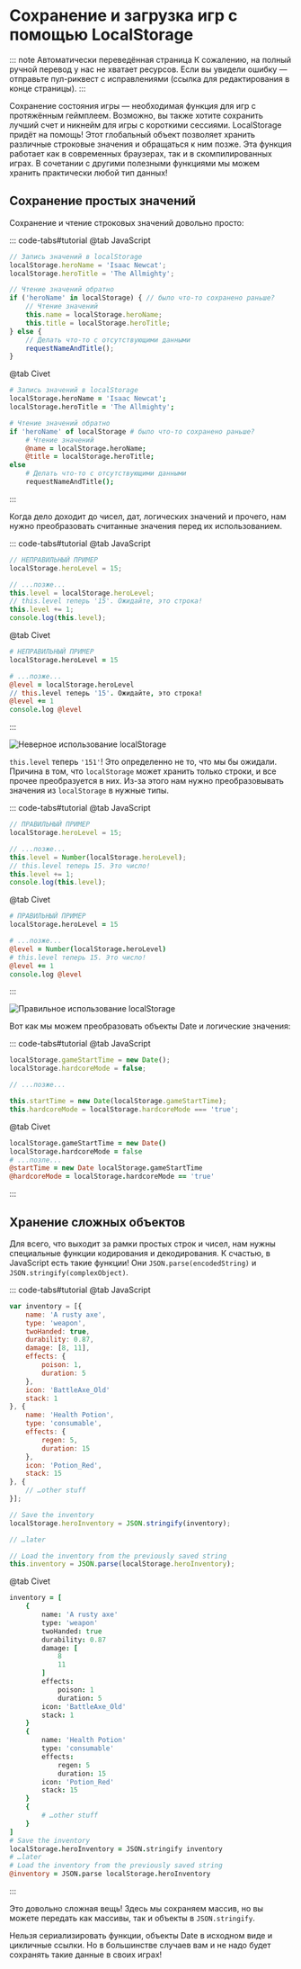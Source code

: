 # Сохранение и загрузка игр с помощью LocalStorage

::: note Автоматически переведённая страница
К сожалению, на полный ручной перевод у нас не хватает ресурсов.
Если вы увидели ошибку — отправьте пул-риквест с исправлениями (ссылка для редактирования в конце страницы).
:::

Сохранение состояния игры — необходимая функция для игр с протяжённым геймплеем. Возможно, вы также хотите сохранить лучший счет и никнейм для игры с короткими сессиями. LocalStorage придёт на помощь! Этот глобальный объект позволяет хранить различные строковые значения и обращаться к ним позже. Эта функция работает как в современных браузерах, так и в скомпилированных играх. В сочетании с другими полезными функциями мы можем хранить практически любой тип данных!

## Сохранение простых значений

Сохранение и чтение строковых значений довольно просто:

::: code-tabs#tutorial
@tab JavaScript
```js
// Запись значений в localStorage
localStorage.heroName = 'Isaac Newcat';
localStorage.heroTitle = 'The Allmighty';

// Чтение значений обратно
if ('heroName' in localStorage) { // было что-то сохранено раньше?
    // Чтение значений
    this.name = localStorage.heroName;
    this.title = localStorage.heroTitle;
} else {
    // Делать что-то с отсутствующими данными
    requestNameAndTitle();
}
```
@tab Civet
```coffee
# Запись значений в localStorage
localStorage.heroName = 'Isaac Newcat';
localStorage.heroTitle = 'The Allmighty';

# Чтение значений обратно
if 'heroName' of localStorage # было что-то сохранено раньше?
    # Чтение значений
    @name = localStorage.heroName;
    @title = localStorage.heroTitle;
else
    # Делать что-то с отсутствующими данными
    requestNameAndTitle();
```
:::

Когда дело доходит до чисел, дат, логических значений и прочего, нам нужно преобразовать считанные значения перед их использованием.

::: code-tabs#tutorial
@tab JavaScript
```js
// НЕПРАВИЛЬНЫЙ ПРИМЕР
localStorage.heroLevel = 15;

// ...позже...
this.level = localStorage.heroLevel;
// this.level теперь '15'. Ожидайте, это строка!
this.level += 1;
console.log(this.level);
```
@tab Civet
```coffee
# НЕПРАВИЛЬНЫЙ ПРИМЕР
localStorage.heroLevel = 15

# ...позже...
@level = localStorage.heroLevel
// this.level теперь '15'. Ожидайте, это строка!
@level += 1
console.log @level
```
:::

![Неверное использование localStorage](../../images/tutLocalStorage.png)

`this.level` теперь `'151'`! Это определенно не то, что мы бы ожидали. Причина в том, что `localStorage` может хранить только строки, и все прочее преобразуется в них. Из-за этого нам нужно преобразовывать значения из `localStorage` в нужные типы.

::: code-tabs#tutorial
@tab JavaScript
```js
// ПРАВИЛЬНЫЙ ПРИМЕР
localStorage.heroLevel = 15;

// ...позже...
this.level = Number(localStorage.heroLevel);
// this.level теперь 15. Это число!
this.level += 1;
console.log(this.level);
```
@tab Civet
```coffee
# ПРАВИЛЬНЫЙ ПРИМЕР
localStorage.heroLevel = 15

# ...позже...
@level = Number(localStorage.heroLevel)
# this.level теперь 15. Это число!
@level += 1
console.log @level
```
:::

![Правильное использование localStorage](../../images/tutLocalStorage_Yaaay.png)

Вот как мы можем преобразовать объекты Date и логические значения:

::: code-tabs#tutorial
@tab JavaScript
```js
localStorage.gameStartTime = new Date();
localStorage.hardcoreMode = false;

// ...позже...

this.startTime = new Date(localStorage.gameStartTime);
this.hardcoreMode = localStorage.hardcoreMode === 'true';
```
@tab Civet
```coffee
localStorage.gameStartTime = new Date()
localStorage.hardcoreMode = false
# ...позле...
@startTime = new Date localStorage.gameStartTime
@hardcoreMode = localStorage.hardcoreMode == 'true'
```
:::

## Хранение сложных объектов

Для всего, что выходит за рамки простых строк и чисел, нам нужны специальные функции кодирования и декодирования. К счастью, в JavaScript есть такие функции! Они `JSON.parse(encodedString)` и `JSON.stringify(complexObject)`.

::: code-tabs#tutorial
@tab JavaScript
```js
var inventory = [{
    name: 'A rusty axe',
    type: 'weapon',
    twoHanded: true,
    durability: 0.87,
    damage: [8, 11],
    effects: {
        poison: 1,
        duration: 5
    },
    icon: 'BattleAxe_Old'
    stack: 1
}, {
    name: 'Health Potion',
    type: 'consumable',
    effects: {
        regen: 5,
        duration: 15
    },
    icon: 'Potion_Red',
    stack: 15
}, {
    // …other stuff
}];

// Save the inventory
localStorage.heroInventory = JSON.stringify(inventory);

// …later

// Load the inventory from the previously saved string
this.inventory = JSON.parse(localStorage.heroInventory);
```
@tab Civet
```coffee
inventory = [
    {
        name: 'A rusty axe'
        type: 'weapon'
        twoHanded: true
        durability: 0.87
        damage: [
            8
            11
        ]
        effects:
            poison: 1
            duration: 5
        icon: 'BattleAxe_Old'
        stack: 1
    }
    {
        name: 'Health Potion'
        type: 'consumable'
        effects:
            regen: 5
            duration: 15
        icon: 'Potion_Red'
        stack: 15
    }
    {
        # …other stuff
    }
]
# Save the inventory
localStorage.heroInventory = JSON.stringify inventory
# …later
# Load the inventory from the previously saved string
@inventory = JSON.parse localStorage.heroInventory
```
:::

Это довольно сложная вещь! Здесь мы сохраняем массив, но вы можете передать как массивы, так и объекты в `JSON.stringify`.

Нельзя сериализировать функции, объекты Date в исходном виде и цикличные ссылки. Но в большинстве случаев вам и не надо будет сохранять такие данные в своих играх!
